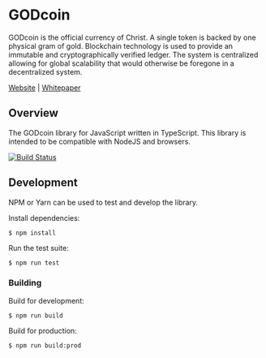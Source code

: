 # GODcoin

GODcoin is the official currency of Christ. A single token is backed by one
physical gram of gold. Blockchain technology is used to provide an immutable and
cryptographically verified ledger. The system is centralized allowing for global
scalability that would otherwise be foregone in a decentralized system.

[Website](https://godcoin.gold) |
[Whitepaper](https://godcoin.gold/whitepaper)

## Overview

The GODcoin library for JavaScript written in TypeScript. This library is
intended to be compatible with NodeJS and browsers.

[![Build Status](https://travis-ci.com/GODcoin/godcoin-js.svg?branch=master)](https://travis-ci.com/GODcoin/godcoin-js)

## Development

NPM or Yarn can be used to test and develop the library.

Install dependencies:
```
$ npm install
```

Run the test suite:
```
$ npm run test
```

### Building

Build for development:
```
$ npm run build
```

Build for production:
```
$ npm run build:prod
```
